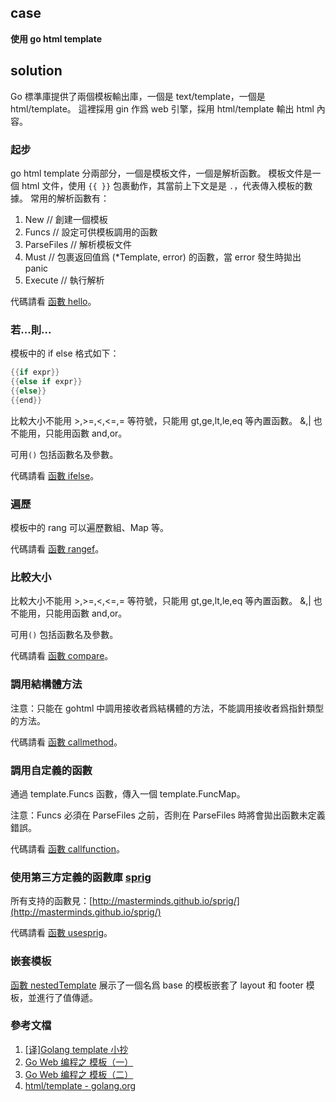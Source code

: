 ## case

**使用 go html template**

## solution

Go 標準庫提供了兩個模板輸出庫，一個是 text/template，一個是 html/template。
這裡採用 gin 作爲 web 引擎，採用 html/template 輸出 html 內容。

### 起步

go html template 分兩部分，一個是模板文件，一個是解析函數。
模板文件是一個 html 文件，使用 `{{ }}` 包裹動作，其當前上下文是是 `.`，代表傳入模板的數據。
常用的解析函數有：
1. New // 創建一個模板
2. Funcs // 設定可供模板調用的函數
3. ParseFiles // 解析模板文件
4. Must // 包裹返回值爲 (*Template, error) 的函數，當 error 發生時拋出 panic
5. Execute // 執行解析

代碼請看 [函數 hello](main.go)。

### 若...則...

模板中的 if else 格式如下：

```go
{{if expr}}
{{else if expr}}
{{else}}
{{end}}
```
比較大小不能用 >,>=,<,<=,= 等符號，只能用 gt,ge,lt,le,eq 等內置函數。
&,| 也不能用，只能用函數 and,or。

可用`()` 包括函數名及參數。

代碼請看 [函數 ifelse](main.go)。

### 遍歷

模板中的 rang 可以遍歷數組、Map 等。

代碼請看 [函數 rangef](main.go)。

### 比較大小

比較大小不能用 >,>=,<,<=,= 等符號，只能用 gt,ge,lt,le,eq 等內置函數。
&,| 也不能用，只能用函數 and,or。

可用`()` 包括函數名及參數。

代碼請看 [函數 compare](main.go)。

### 調用結構體方法

注意：只能在 gohtml 中調用接收者爲結構體的方法，不能調用接收者爲指針類型的方法。

代碼請看 [函數 callmethod](main.go)。

### 調用自定義的函數

通過 template.Funcs 函數，傳入一個 template.FuncMap。

注意：Funcs 必須在 ParseFiles 之前，否則在 ParseFiles 時將會拋出函數未定義錯誤。

代碼請看 [函數 callfunction](main.go)。

### 使用第三方定義的函數庫 [sprig](https://github.com/Masterminds/sprig)

所有支持的函數見：[http://masterminds.github.io/sprig/](http://masterminds.github.io/sprig/)

代碼請看 [函數 usesprig](main.go)。

### 嵌套模板

[函數 nestedTemplate](main.go) 展示了一個名爲 base 的模板嵌套了 layout 和 footer 模板，並進行了值傳遞。

### 參考文檔

1. [[译]Golang template 小抄](https://colobu.com/2019/11/05/Golang-Templates-Cheatsheet/)
2. [Go Web 编程之 模板（一）](https://darjun.github.io/2019/12/31/goweb/template1/)
3. [Go Web 编程之 模板（二）](https://darjun.github.io/2020/01/09/goweb/template2/)
3. [html/template - golang.org](https://golang.org/pkg/html/template/)
